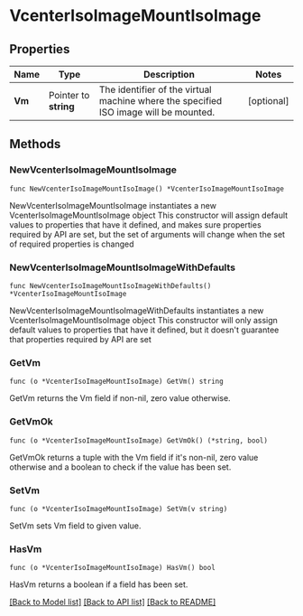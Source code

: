 # VcenterIsoImageMountIsoImage

## Properties

Name | Type | Description | Notes
------------ | ------------- | ------------- | -------------
**Vm** | Pointer to **string** | The identifier of the virtual machine where the specified ISO image will be mounted. | [optional] 

## Methods

### NewVcenterIsoImageMountIsoImage

`func NewVcenterIsoImageMountIsoImage() *VcenterIsoImageMountIsoImage`

NewVcenterIsoImageMountIsoImage instantiates a new VcenterIsoImageMountIsoImage object
This constructor will assign default values to properties that have it defined,
and makes sure properties required by API are set, but the set of arguments
will change when the set of required properties is changed

### NewVcenterIsoImageMountIsoImageWithDefaults

`func NewVcenterIsoImageMountIsoImageWithDefaults() *VcenterIsoImageMountIsoImage`

NewVcenterIsoImageMountIsoImageWithDefaults instantiates a new VcenterIsoImageMountIsoImage object
This constructor will only assign default values to properties that have it defined,
but it doesn't guarantee that properties required by API are set

### GetVm

`func (o *VcenterIsoImageMountIsoImage) GetVm() string`

GetVm returns the Vm field if non-nil, zero value otherwise.

### GetVmOk

`func (o *VcenterIsoImageMountIsoImage) GetVmOk() (*string, bool)`

GetVmOk returns a tuple with the Vm field if it's non-nil, zero value otherwise
and a boolean to check if the value has been set.

### SetVm

`func (o *VcenterIsoImageMountIsoImage) SetVm(v string)`

SetVm sets Vm field to given value.

### HasVm

`func (o *VcenterIsoImageMountIsoImage) HasVm() bool`

HasVm returns a boolean if a field has been set.


[[Back to Model list]](../README.md#documentation-for-models) [[Back to API list]](../README.md#documentation-for-api-endpoints) [[Back to README]](../README.md)


